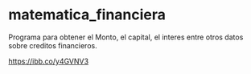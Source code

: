 # matematica_financiera
Programa para obtener el Monto, el capital, el interes entre otros datos sobre creditos financieros.

https://ibb.co/y4GVNV3
